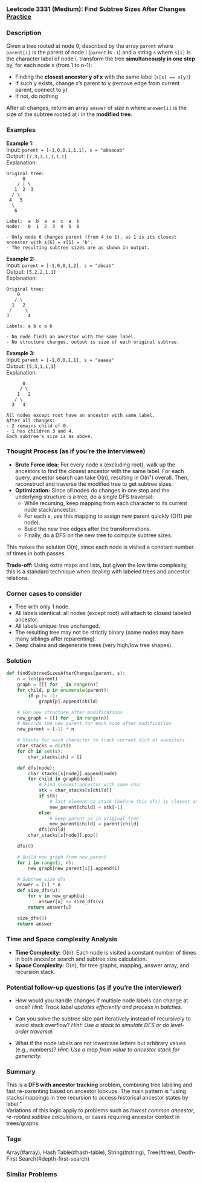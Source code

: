 ### Leetcode 3331 (Medium): Find Subtree Sizes After Changes [Practice](https://leetcode.com/problems/find-subtree-sizes-after-changes)

### Description  
Given a tree rooted at node 0, described by the array `parent` where `parent[i]` is the parent of node i (`parent` is `-1`) and a string `s` where `s[i]` is the character label of node i, transform the tree **simultaneously in one step** by, for each node x (from 1 to n-1):

- Finding the **closest ancestor y of x** with the same label (`s[x] == s[y]`)
- If such y exists, change x’s parent to y (remove edge from current parent, connect to y)
- If not, do nothing

After all changes, return an array `answer` of size n where `answer[i]` is the size of the subtree rooted at i in the **modified tree**.

### Examples  

**Example 1:**  
Input: `parent = [-1,0,0,1,1,1], s = "abaacab"`  
Output: `[7,3,3,1,1,1,1]`  
Explanation:  
```
Original tree:
      0
    / | \
   1  2  3
  / \
 4   5
  \
   6

Label:  a  b  a  a  c  a  b
Node:   0  1  2  3  4  5  6

- Only node 6 changes parent (from 4 to 1), as 1 is its closest ancestor with s[6] = s[1] = 'b'.  
- The resulting subtree sizes are as shown in output.
```

**Example 2:**  
Input: `parent = [-1,0,0,1,2], s = "abcab"`  
Output: `[5,2,2,1,1]`  
Explanation:  
```
Original tree:
    0
   / \
  1   2
 /     \
3       4

Labels: a b c a b

- No node finds an ancestor with the same label.
- No structure changes, output is size of each original subtree.
```

**Example 3:**  
Input: `parent = [-1,0,0,1,1], s = "aaaaa"`  
Output: `[5,3,1,1,1]`  
Explanation:  
```
      0
     / \
    1   2
   / \
  3   4

All nodes except root have an ancestor with same label.
After all changes:
- 2 remains child of 0.
- 1 has children 3 and 4.
Each subtree's size is as above.
```

### Thought Process (as if you’re the interviewee)  
- **Brute Force idea:** For every node x (excluding root), walk up the ancestors to find the closest ancestor with the same label. For each query, ancestor search can take O(n), resulting in O(n²) overall. Then, reconstruct and traverse the modified tree to get subtree sizes.
- **Optimization:** Since all nodes do changes in one step and the underlying structure is a tree, do a single DFS traversal:
  - While recursing, keep mapping from each character to its current node stack/ancestor.
  - For each x, use this mapping to assign new parent quickly (O(1) per node).
  - Build the new tree edges after the transformations.
  - Finally, do a DFS on the new tree to compute subtree sizes.

This makes the solution O(n), since each node is visited a constant number of times in both passes.

**Trade-off:** Using extra maps and lists, but given the low time complexity, this is a standard technique when dealing with labeled trees and ancestor relations.

### Corner cases to consider  
- Tree with only 1 node.
- All labels identical: all nodes (except root) will attach to closest labeled ancestor.
- All labels unique: tree unchanged.
- The resulting tree may not be strictly binary (some nodes may have many siblings after reparenting).
- Deep chains and degenerate trees (very high/low tree shapes).

### Solution

```python
def findSubtreeSizesAfterChanges(parent, s):
    n = len(parent)
    graph = [[] for _ in range(n)]
    for child, p in enumerate(parent):
        if p != -1:
            graph[p].append(child)

    # For new structure after modifications
    new_graph = [[] for _ in range(n)]
    # Records the new parent for each node after modification
    new_parent = [-1] * n

    # Stacks for each character to track current dict of ancestors
    char_stacks = dict()
    for ch in set(s):
        char_stacks[ch] = []

    def dfs(node):
        char_stacks[s[node]].append(node)
        for child in graph[node]:
            # Find closest ancestor with same char
            stk = char_stacks[s[child]]
            if stk:
                # last element on stack (before this dfs) is closest ancestor
                new_parent[child] = stk[-1]
            else:
                # keep parent as in original tree
                new_parent[child] = parent[child]
            dfs(child)
        char_stacks[s[node]].pop()

    dfs(0)

    # Build new graph from new_parent
    for i in range(1, n):
        new_graph[new_parent[i]].append(i)

    # Subtree size dfs
    answer = [1] * n
    def size_dfs(u):
        for v in new_graph[u]:
            answer[u] += size_dfs(v)
        return answer[u]

    size_dfs(0)
    return answer
```

### Time and Space complexity Analysis  

- **Time Complexity:** O(n). Each node is visited a constant number of times in both ancestor search and subtree size calculation.
- **Space Complexity:** O(n), for tree graphs, mapping, answer array, and recursion stack.

### Potential follow-up questions (as if you’re the interviewer)  

- How would you handle changes if multiple node labels can change at once?
  *Hint: Track label updates efficiently and process in batches.*

- Can you solve the subtree size part iteratively instead of recursively to avoid stack overflow?
  *Hint: Use a stack to simulate DFS or do level-order traversal.*

- What if the node labels are not lowercase letters but arbitrary values (e.g., numbers)?
  *Hint: Use a map from value to ancestor stack for genericity.*

### Summary
This is a **DFS with ancestor tracking** problem, combining tree labeling and fast re-parenting based on ancestor lookups. The main pattern is “using stacks/mappings in tree recursion to access historical ancestor states by label.”  
Variations of this logic apply to problems such as *lowest common ancestor*, *re-rooted subtree calculations*, or cases requiring ancestor context in trees/graphs.

### Tags
Array(#array), Hash Table(#hash-table), String(#string), Tree(#tree), Depth-First Search(#depth-first-search)

### Similar Problems
